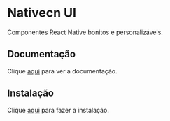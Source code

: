 # Nativecn UI

Componentes React Native bonitos e personalizáveis.

## Documentação

Clique [aqui](https://github.com/Mobilecn-UI/nativecn-ui) para ver a documentação.

## Instalação

Clique [aqui](https://www.npmjs.com/package/nativecn-ui) para fazer a instalação.